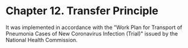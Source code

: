 # Chapter 12. Transfer Principle

It was implemented in accordance with the "Work Plan for Transport of Pneumonia Cases of New Coronavirus Infection (Trial)" issued by the National Health Commission.

